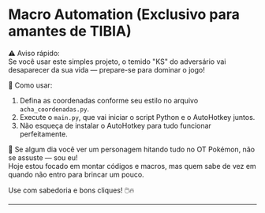# Macro Automation (Exclusivo para amantes de TIBIA)

⚠️ Aviso rápido:  
Se você usar este simples projeto, o temido "KS" do adversário vai desaparecer da sua vida — prepare-se para dominar o jogo!

🎯 Como usar:  
1. Defina as coordenadas conforme seu estilo no arquivo `acha_coordenadas.py`.  
2. Execute o `main.py`, que vai iniciar o script Python e o AutoHotkey juntos.  
3. Não esqueça de instalar o AutoHotkey para tudo funcionar perfeitamente.

👾 Se algum dia você ver um personagem hitando tudo no OT Pokémon, não se assuste — sou eu!  
Hoje estou focado em montar códigos e macros, mas quem sabe de vez em quando não entro para brincar um pouco.

Use com sabedoria e bons cliques! 🖱️🔥

---

